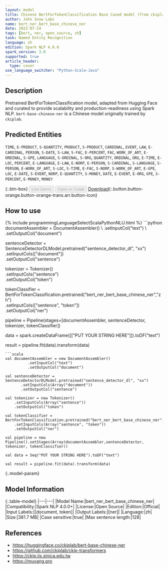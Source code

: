 ```yaml
---
layout: model
title: Chinese BertForTokenClassification Base Cased model (from ckiplab)
author: John Snow Labs
name: bert_ner_bert_base_chinese_ner
date: 2022-07-14
tags: [bert, ner, open_source, zh]
task: Named Entity Recognition
language: zh
edition: Spark NLP 4.0.0
spark_version: 3.0
supported: true
article_header:
  type: cover
use_language_switcher: "Python-Scala-Java"
---
```


## Description

Pretrained BertForTokenClassification model, adapted from Hugging Face and curated to provide scalability and production-readiness using Spark NLP. `bert-base-chinese-ner` is a Chinese model originally trained by `ckiplab`.

## Predicted Entities

`TIME`, `E-PRODUCT`, `S-QUANTITY`, `PRODUCT`, `S-PRODUCT`, `CARDINAL`, `EVENT`, `LAW`, `E-CARDINAL`, `PERSON`, `S-DATE`, `S-LAW`, `S-FAC`, `E-PERCENT`, `FAC`, `WORK_OF_ART`, `E-ORDINAL`, `S-GPE`, `LANGUAGE`, `S-ORDINAL`, `S-ORG`, `QUANTITY`, `ORDINAL`, `ORG`, `E-TIME`, `E-LOC`, `PERCENT`, `E-LANGUAGE`, `E-LAW`, `E-NORP`, `E-PERSON`, `S-CARDINAL`, `S-LANGUAGE`, `S-PERSON`, `E-WORK_OF_ART`, `S-LOC`, `S-TIME`, `E-FAC`, `S-NORP`, `S-WORK_OF_ART`, `E-GPE`, `LOC`, `E-DATE`, `S-EVENT`, `NORP`, `E-QUANTITY`, `S-MONEY`, `DATE`, `E-EVENT`, `E-ORG`, `GPE`, `S-PERCENT`, `E-MONEY`, `MONEY`

{:.btn-box}
<button class="button button-orange" disabled>Live Demo</button>
<button class="button button-orange" disabled>Open in Colab</button>
[Download](https://s3.amazonaws.com/auxdata.johnsnowlabs.com/public/models/bert_ner_bert_base_chinese_ner_zh_4.0.0_3.0_1657805016310.zip){:.button.button-orange.button-orange-trans.arr.button-icon}

## How to use



<div class="tabs-box" markdown="1">
{% include programmingLanguageSelectScalaPythonNLU.html %}
```python
documentAssembler = DocumentAssembler() \
        .setInputCol("text") \
        .setOutputCol("document")

sentenceDetector = SentenceDetectorDLModel.pretrained("sentence_detector_dl", "xx")\
       .setInputCols(["document"])\
       .setOutputCol("sentence")

tokenizer = Tokenizer() \
    .setInputCols("sentence") \
    .setOutputCol("token")

tokenClassifier = BertForTokenClassification.pretrained("bert_ner_bert_base_chinese_ner","zh") \
    .setInputCols(["sentence", "token"]) \
    .setOutputCol("ner")

pipeline = Pipeline(stages=[documentAssembler, sentenceDetector, tokenizer, tokenClassifier])

data = spark.createDataFrame([["PUT YOUR STRING HERE"]]).toDF("text")

result = pipeline.fit(data).transform(data)
```
```scala
val documentAssembler = new DocumentAssembler() 
          .setInputCol("text") 
          .setOutputCol("document")

val sentenceDetector = SentenceDetectorDLModel.pretrained("sentence_detector_dl", "xx")
       .setInputCols(Array("document"))
       .setOutputCol("sentence")

val tokenizer = new Tokenizer() 
    .setInputCols(Array("sentence"))
    .setOutputCol("token")

val tokenClassifier = BertForTokenClassification.pretrained("bert_ner_bert_base_chinese_ner","zh") 
    .setInputCols(Array("sentence", "token")) 
    .setOutputCol("ner")

val pipeline = new Pipeline().setStages(Array(documentAssembler,sentenceDetector, tokenizer, tokenClassifier))

val data = Seq("PUT YOUR STRING HERE").toDF("text")

val result = pipeline.fit(data).transform(data)
```
</div>

{:.model-param}
## Model Information

{:.table-model}
|---|---|
|Model Name:|bert_ner_bert_base_chinese_ner|
|Compatibility:|Spark NLP 4.0.0+|
|License:|Open Source|
|Edition:|Official|
|Input Labels:|[document, token]|
|Output Labels:|[ner]|
|Language:|zh|
|Size:|381.7 MB|
|Case sensitive:|true|
|Max sentence length:|128|

## References

- https://huggingface.co/ckiplab/bert-base-chinese-ner
- https://github.com/ckiplab/ckip-transformers
- https://ckip.iis.sinica.edu.tw
- https://muyang.pro
